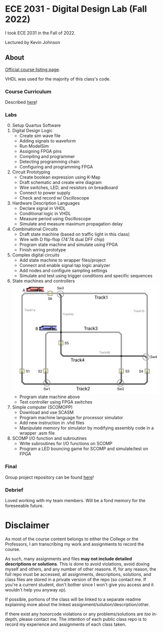 # ECE 2031 - Digital Design Lab (Fall 2022)
I took ECE 2031 in the Fall of 2022.

Lectured by Kevin Johnson

## About
[Official course listing page](https://oscar.gatech.edu/bprod/bwckctlg.p_disp_course_detail?cat_term_in=201308&subj_code_in=CS&crse_numb_in=3630).

VHDL was used for the majority of this class's code.

### Course Curriculum
Described [here](https://ece.gatech.edu/courses/ece2031)!

### Labs
0. Setup Quartus Software
1. Digital Design Logic
    - Create sim wave file
    - Adding signals to waveform
    - Run ModelSim
    - Assigning FPGA pins
    - Compiling and programmer
    - Detecting programming chain
    - Configuring and programming FPGA
2. Circuit Prototyping
    - Create boolean expression using K-Map
    - Draft schematic and create wire diagram
    - Wire switches, LED, and resistors on breadboard
    - Connect to power supply
    - Check and record w/ Oscilloscope
3. Hardware Description Languages
    - Declare signal in VHDL
    - Conditional logic in VHDL
    - Measure period using Oscilloscope
    - Simulate and measure maximum propagation delay
4. Combinational Circuits
    - Draft state machine (based on traffic light in this class)
    - Wire with D flip-flop (74'74 dual DFF chip)
    - Program state machine and simulate using FPGA
    - Finish wiring prototype
5. Complex digital circuits
    - Add state machine to wrapper files/project
    - Connect and enable signal tap logic analyzer
    - Add nodes and configure sampling settings
    - Simulate and test using trigger conditions and specific sequences
6. State machines and controllers
    ![StateMachine](https://github.com/d-lee-te/ECE-2031/blob/87b12b0eea170ca56e5a5fb6e98bd3f9574188f3/TrainLayoutn.png)
    - Program state machine above
    - Test controller using FPGA switches
7. Simple computer (SCOMOPP)
    - Download and use SCASM
    - Program machine language for processor simulator
    - Add new instruction in .vhd files
    - Manipulate memory for simulator by modifying assembly code in a wrapper .asm file
8. SCOMP I/O function and subroutines
    - Write subroutines for I/O functions on SCOMP
    - Program a LED bouncing game for SCOMP and simulate/test on FPGA

### Final
Group project repository can be found [here](https://github.com/d-lee-te/Sinusoidal-Audio-Peripheral)!

### Debrief
Loved working with my team members. Will be a fond memory for the foreseeable future.

# Disclaimer
As most of the course content belongs to either the College or the Professors, I am transcribing my work and assignments to record the course.

As such, many assignments and files **may not include detailed descriptions or solutions**. This is done to avoid violations, avoid doxing myself and others, and any number of other reasons. If, for any reason, the full repo must be accessed, all assignments, descriptions, solutions, and class files are stored in a private version of the repo (so contact me. If you're a current student, don't bother since I won't give you access and it wouldn't help you anyway xp).

If possible, portions of the class will be linked to a separate readme explaining more about the linked assignment/solution/description/other.

If there exist any honorcode violations or any problems/solutions are *too* in-depth, please contact me. The intention of each public class repo is to record my experience and assignments of each class taken.

